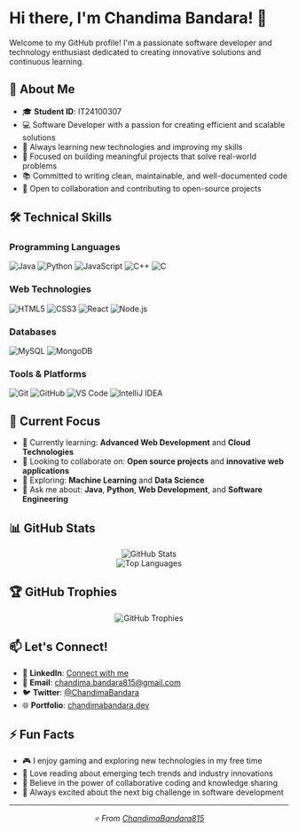 # Hi there, I'm Chandima Bandara! 👋

Welcome to my GitHub profile! I'm a passionate software developer and technology enthusiast dedicated to creating innovative solutions and continuous learning.

## 🚀 About Me

- 🎓 **Student ID**: IT24100307
- 💻 Software Developer with a passion for creating efficient and scalable solutions
- 🌱 Always learning new technologies and improving my skills
- 🎯 Focused on building meaningful projects that solve real-world problems
- 📚 Committed to writing clean, maintainable, and well-documented code
- 🤝 Open to collaboration and contributing to open-source projects

## 🛠️ Technical Skills

### Programming Languages
![Java](https://img.shields.io/badge/Java-ED8B00?style=for-the-badge&logo=openjdk&logoColor=white)
![Python](https://img.shields.io/badge/Python-3776AB?style=for-the-badge&logo=python&logoColor=white)
![JavaScript](https://img.shields.io/badge/JavaScript-F7DF1E?style=for-the-badge&logo=javascript&logoColor=black)
![C++](https://img.shields.io/badge/C++-00599C?style=for-the-badge&logo=c%2B%2B&logoColor=white)
![C](https://img.shields.io/badge/C-00599C?style=for-the-badge&logo=c&logoColor=white)

### Web Technologies
![HTML5](https://img.shields.io/badge/HTML5-E34F26?style=for-the-badge&logo=html5&logoColor=white)
![CSS3](https://img.shields.io/badge/CSS3-1572B6?style=for-the-badge&logo=css3&logoColor=white)
![React](https://img.shields.io/badge/React-20232A?style=for-the-badge&logo=react&logoColor=61DAFB)
![Node.js](https://img.shields.io/badge/Node.js-43853D?style=for-the-badge&logo=node.js&logoColor=white)

### Databases
![MySQL](https://img.shields.io/badge/MySQL-00000F?style=for-the-badge&logo=mysql&logoColor=white)
![MongoDB](https://img.shields.io/badge/MongoDB-4EA94B?style=for-the-badge&logo=mongodb&logoColor=white)

### Tools & Platforms
![Git](https://img.shields.io/badge/Git-F05032?style=for-the-badge&logo=git&logoColor=white)
![GitHub](https://img.shields.io/badge/GitHub-100000?style=for-the-badge&logo=github&logoColor=white)
![VS Code](https://img.shields.io/badge/VS_Code-007ACC?style=for-the-badge&logo=visual-studio-code&logoColor=white)
![IntelliJ IDEA](https://img.shields.io/badge/IntelliJ_IDEA-000000?style=for-the-badge&logo=intellij-idea&logoColor=white)

## 🔭 Current Focus

- 🌱 Currently learning: **Advanced Web Development** and **Cloud Technologies**
- 👯 Looking to collaborate on: **Open source projects** and **innovative web applications**
- 🤔 Exploring: **Machine Learning** and **Data Science**
- 💬 Ask me about: **Java**, **Python**, **Web Development**, and **Software Engineering**

## 📊 GitHub Stats

<div align="center">
  <img src="https://github-readme-stats.vercel.app/api?username=ChandimaBandara815&show_icons=true&theme=radical" alt="GitHub Stats" />
</div>

<div align="center">
  <img src="https://github-readme-stats.vercel.app/api/top-langs/?username=ChandimaBandara815&layout=compact&theme=radical" alt="Top Languages" />
</div>

## 🏆 GitHub Trophies

<div align="center">
  <img src="https://github-profile-trophy.vercel.app/?username=ChandimaBandara815&theme=radical&row=1&column=7" alt="GitHub Trophies" />
</div>

## 📫 Let's Connect!

- 💼 **LinkedIn**: [Connect with me](https://linkedin.com/in/chandima-bandara)
- 📧 **Email**: chandima.bandara815@gmail.com
- 🐦 **Twitter**: [@ChandimaBandara](https://twitter.com/chandimabandara)
- 🌐 **Portfolio**: [chandimabandara.dev](https://chandimabandara.dev)

## ⚡ Fun Facts

- 🎮 I enjoy gaming and exploring new technologies in my free time
- 📖 Love reading about emerging tech trends and industry innovations
- 🌟 Believe in the power of collaborative coding and knowledge sharing
- 🚀 Always excited about the next big challenge in software development

---

<div align="center">
  <i>⭐️ From <a href="https://github.com/ChandimaBandara815">ChandimaBandara815</a></i>
</div>